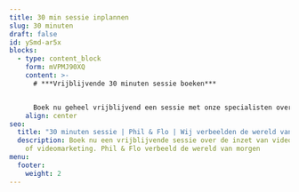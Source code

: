 ```yaml
---
title: 30 min sessie inplannen
slug: 30 minuten
draft: false
id: ySmd-ar5x
blocks:
  - type: content_block
    form: mVPMJ90XQ
    content: >-
      # ***Vrijblijvende 30 minuten sessie boeken***


      Boek nu geheel vrijblijvend een sessie met onze specialisten over de inzet van video, animatie of videomarketing.
    align: center
seo:
  title: "30 minuten sessie | Phil & Flo | Wij verbeelden de wereld van morgen "
  description: Boek nu een vrijblijvende sessie over de inzet van video, animatie
    of videomarketing. Phil & Flo verbeeld de wereld van morgen
menu:
  footer:
    weight: 2
---
```

